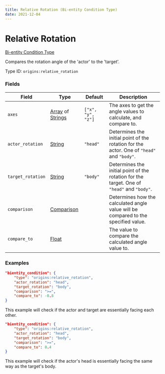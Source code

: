 ```yaml
---
title: Relative Rotation (Bi-entity Condition Type)
date: 2021-12-04
---
```


# Relative Rotation

[Bi-entity Condition Type](../bientity_condition_types.md)

Compares the rotation angle of the 'actor' to the 'target'.

Type ID: `origins:relative_rotation`


### Fields

Field | Type | Default | Description
------|------|---------|------------
`axes` | [Array](../data_types/array.md) of [Strings](../data_types/string.md) | `["x", "y", "z"]` | The axes to get the angle values to calculate, and compare to.
`actor_rotation` | [String](../data_types/string.md) | `"head"` | Determines the initial point of the rotation for the actor. One of `"head"` and `"body"`.
`target_rotation` | [String](../data_types/string.md) | `"body"` | Determines the initial point of the rotation for the target. One of `"head"` and `"body"`. 
`comparison` | [Comparison](../data_types/comparison.md) | | Determines how the calculated angle value will be compared to the specified value.
`compare_to` | [Float](../data_types/float.md) | | The value to compare the calculated angle value to.


### Examples

```json
"bientity_condition": {
    "type": "origins:relative_rotation",
    "actor_rotation": "head",
    "target_rotation": "body",
    "comparison": ">=",
    "compare_to": -0.8
}
```

This example will check if the actor and target are essentially facing each other.
<br>

```json
"bientity_condition": {
    "type": "origins:relative_rotation",
    "actor_rotation": "head",
    "target_rotation": "body",
    "comparison": ">=",
    "compare_to": 0.4
}
```

This example will check if the actor's head is essentially facing the same way as the target's body.
